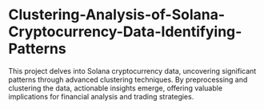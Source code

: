 # Clustering-Analysis-of-Solana-Cryptocurrency-Data-Identifying-Patterns
This project delves into Solana cryptocurrency data, uncovering significant patterns through advanced clustering techniques. By preprocessing and clustering the data, actionable insights emerge, offering valuable implications for financial analysis and trading strategies.
